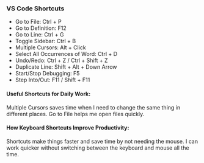 ### VS Code Shortcuts 

- Go to File: Ctrl + P
- Go to Definition: F12
- Go to Line: Ctrl + G
- Toggle Sidebar: Ctrl + B
- Multiple Cursors: Alt + Click
- Select All Occurrences of Word: Ctrl + D
- Undo/Redo: Ctrl + Z / Ctrl + Shift + Z
- Duplicate Line: Shift + Alt + Down Arrow
- Start/Stop Debugging: F5
- Step Into/Out: F11 / Shift + F11

#### Useful Shortcuts for Daily Work:

Multiple Cursors saves time when I need to change the same thing in different places.
Go to File helps me open files quickly.

#### How Keyboard Shortcuts Improve Productivity:
Shortcuts make things faster and save time by not needing the mouse. I can work quicker without switching between the keyboard and mouse all the time.
